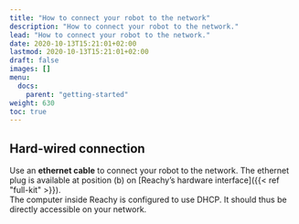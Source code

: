 ```yaml
---
title: "How to connect your robot to the network"
description: "How to connect your robot to the network."
lead: "How to connect your robot to the network."
date: 2020-10-13T15:21:01+02:00
lastmod: 2020-10-13T15:21:01+02:00
draft: false
images: []
menu: 
  docs:
    parent: "getting-started"
weight: 630
toc: true
---
```


## Hard-wired connection

Use an **ethernet cable** to connect your robot to the network.
The ethernet plug is available at position (b) on [Reachy’s hardware interface]({{< ref "full-kit" >}}).  
The computer inside Reachy is configured to use DHCP. It should thus be directly accessible on your network.
